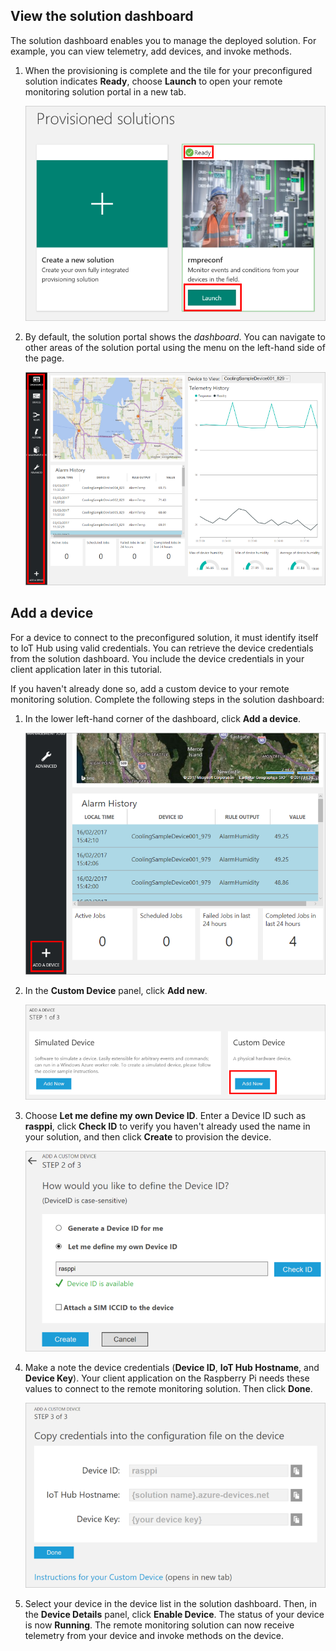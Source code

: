 ## View the solution dashboard

The solution dashboard enables you to manage the deployed solution. For example, you can view telemetry, add devices, and invoke methods.

1. When the provisioning is complete and the tile for your preconfigured solution indicates **Ready**, choose **Launch** to open your remote monitoring solution portal in a new tab.

    ![Launch the preconfigured solution][img-launch-solution]

1. By default, the solution portal shows the *dashboard*. You can navigate to other areas of the solution portal using the menu on the left-hand side of the page.

    ![Remote monitoring preconfigured solution dashboard][img-menu]

## Add a device

For a device to connect to the preconfigured solution, it must identify itself to IoT Hub using valid credentials. You can retrieve the device credentials from the solution dashboard. You include the device credentials in your client application later in this tutorial.

If you haven't already done so, add a custom device to your remote monitoring solution. Complete the following steps in the solution dashboard:

1. In the lower left-hand corner of the dashboard, click **Add a device**.

   ![Add a device][1]

1. In the **Custom Device** panel, click **Add new**.

   ![Add a custom device][2]

1. Choose **Let me define my own Device ID**. Enter a Device ID such as **rasppi**, click **Check ID** to verify you haven't already used the name in your solution, and then click **Create** to provision the device.

   ![Add device ID][3]

1. Make a note the device credentials (**Device ID**, **IoT Hub Hostname**, and **Device Key**). Your client application on the Raspberry Pi needs these values to connect to the remote monitoring solution. Then click **Done**.

    ![View device credentials][4]

1. Select your device in the device list in the solution dashboard. Then, in the **Device Details** panel, click **Enable Device**. The status of your device is now **Running**. The remote monitoring solution can now receive telemetry from your device and invoke methods on the device.

[img-launch-solution]: media/iot-suite-raspberry-pi-kit-view-solution/launch.png
[img-menu]: media/iot-suite-raspberry-pi-kit-view-solution/menu.png
[1]: media/iot-suite-raspberry-pi-kit-view-solution/suite0.png
[2]: media/iot-suite-raspberry-pi-kit-view-solution/suite1.png
[3]: media/iot-suite-raspberry-pi-kit-view-solution/suite2.png
[4]: media/iot-suite-raspberry-pi-kit-view-solution/suite3.png
